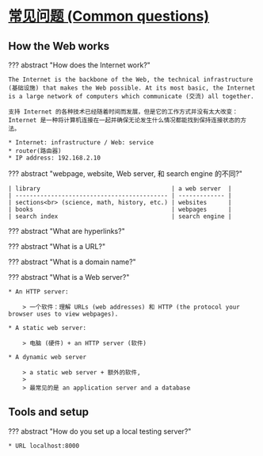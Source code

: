 # [常见问题 (Common questions)](https://developer.mozilla.org/en-US/docs/Learn/Common_questions)

## How the Web works

??? abstract "How does the Internet work?"

    The Internet is the backbone of the Web, the technical infrastructure (基础设施) that makes the Web possible. At its most basic, the Internet is a large network of computers which communicate (交流) all together.

    支持 Internet 的各种技术已经随着时间而发展，但是它的工作方式并没有太大改变：Internet 是一种将计算机连接在一起并确保无论发生什么情况都能找到保持连接状态的方法。

    * Internet: infrastructure / Web: service
    * router(路由器)
    * IP address: 192.168.2.10

??? abstract "webpage, website, Web server, 和 search engine 的不同?"

    | library                                     | a web server  |
    | ------------------------------------------- | ------------- |
    | sections<br> (science, math, history, etc.) | websites      |
    | books                                       | webpages      |
    | search index                                | search engine |

??? abstract "What are hyperlinks?"

??? abstract "What is a URL?"

??? abstract "What is a domain name?"

??? abstract "What is a Web server?"

    * An HTTP server: 
    
        > 一个软件：理解 URLs (web addresses) 和 HTTP (the protocol your browser uses to view webpages).
    
    * A static web server:
    
        > 电脑 (硬件) + an HTTP server (软件)
    
    * A dynamic web server
    
        > a static web server + 额外的软件, 
        > 
        > 最常见的是 an application server and a database

## Tools and setup

??? abstract "How do you set up a local testing server?"

    * URL localhost:8000